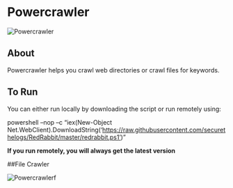 # Powercrawler


![Powercrawler](https://ctrla1tdel.files.wordpress.com/2020/04/ynn227rigk.gif)

## About

Powercrawler helps you crawl web directories or crawl files for keywords. 

## To Run

You can either run locally by downloading the script or run remotely using: 

powershell –nop –c “iex(New-Object Net.WebClient).DownloadString(‘https://raw.githubusercontent.com/securethelogs/RedRabbit/master/redrabbit.ps1’)”

<b>If you run remotely, you will always get the latest version</b>


##File Crawler

![Powercrawlerf](https://ctrla1tdel.files.wordpress.com/2020/04/too1ldvkzo.gif)

